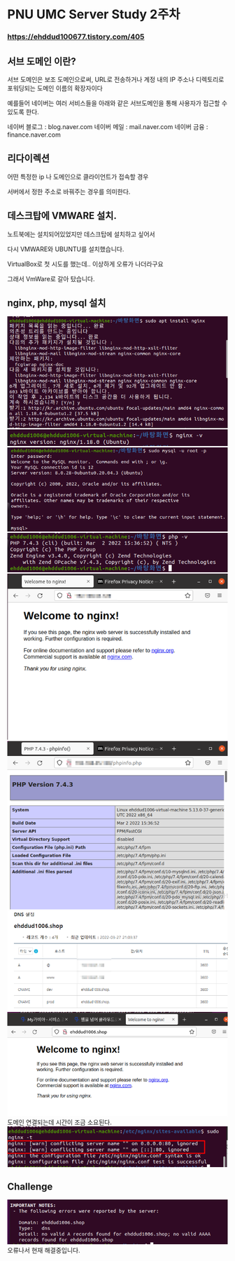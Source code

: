 # PNU UMC Server Study 2주차

### https://ehddud100677.tistory.com/405

## 서브 도메인 이란?
서브 도메인은 보조 도메인으로써, URL로 전송하거나 계정 내의 IP 주소나 디렉토리로 포워딩되는 도메인 이름의 확장자이다

예를들어 네이버는 여러 서비스들을 아래와 같은 서브도메인을 통해 사용자가 접근할 수 있도록 한다.

네이버 블로그 : blog.naver.com
네이버 메일 : mail.naver.com
네이버 금융 : finance.naver.com

## 리다이렉션
어떤 특정한 ip 나 도메인으로 클라이언트가 접속할 경우 

서버에서 정한 주소로 바꿔주는 경우를 의미한다.

## 데스크탑에 VMWARE 설치.
노트북에는 설치되어있었지만 데스크탑에 설치하고 싶어서 

다시  VMWARE와 UBUNTU를 설치했습니다.

VirtualBox로 첫 시도를 했는데.. 이상하게 오류가 나더라구요 

그래서 VmWare로 갈아 탔습니다.

## nginx, php, mysql 설치
<img src="pic/img1.png" alt="1"/>
<img src="pic/img2.png" alt="2"/>
<img src="pic/img3.png" alt="3"/>
<img src="pic/img4.png" alt="4"/>
<img src="pic/img5.png" alt="5"/>
<img src="pic/img6.png" alt="6"/>
<img src="pic/img7.png" alt="7"/>
<img src="pic/img8.png" alt="8"/>
도메인 연결되는데 시간이 조금 소요된다.
<img src="pic/img9.png" alt="9"/>

## Challenge
<img src="pic/img10.png" alt="10"/>
오류나서 현재 해결중입니다.
